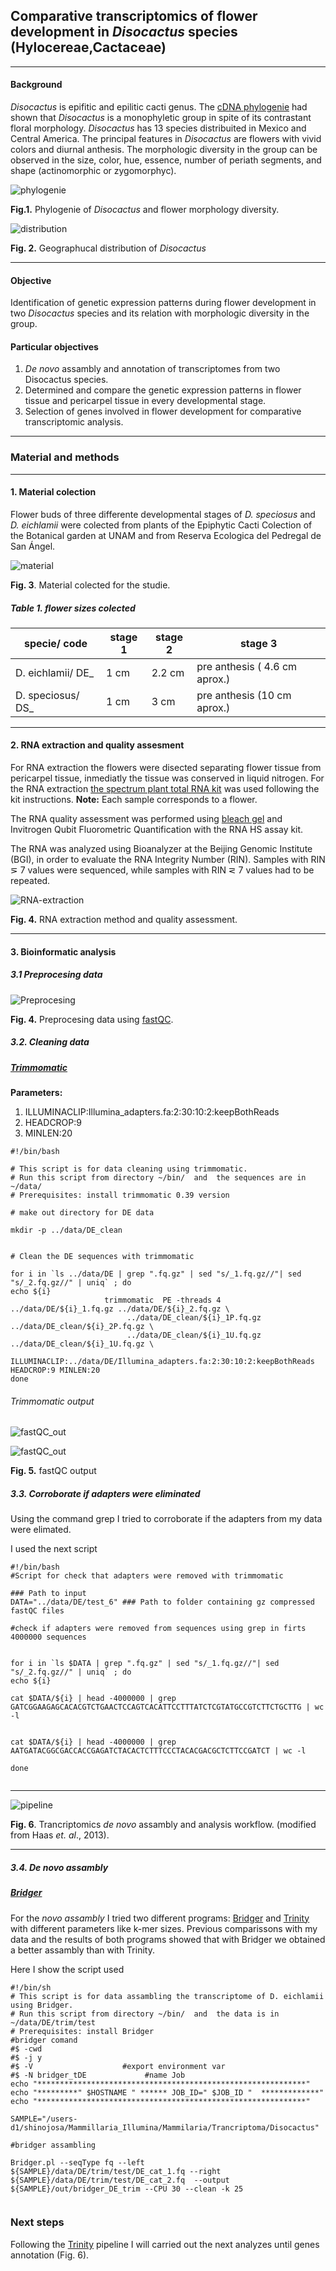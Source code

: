 ## Comparative transcriptomics of flower development in *Disocactus* species (Hylocereae,Cactaceae)

---

#### Background

*Disocactus* is epifitic and epilitic cacti genus.
The [cDNA phylogenie](https://bioone.org/journals/willdenowia/volume-46/issue-1/wi.46.46112/Molecular-phylogeny-and-taxonomy-of-the-genus-iDisocactus-i-iCactaceae/10.3372/wi.46.46112.full) had shown that *Disocactus* is a monophyletic group in spite of its contrastant floral morphology. *Disocactus* has 13 species distribuited in Mexico and Central America. The principal features in *Disocactus* are flowers with vivid colors and diurnal anthesis. The morphologic diversity in the group can be observed in the size, color, hue, essence, number of periath segments, and shape (actinomorphic or zygomorphyc).

![phylogenie](phylogenie_morpho.jpg)


**Fig.1.** Phylogenie of *Disocactus* and flower morphology diversity.

![distribution](distribution.jpg)


**Fig. 2.** Geographucal distribution of *Disocactus*


---



#### Objective

Identification of genetic expression patterns during flower development in two *Disocactus* species   and its relation with morphologic diversity in the group.

#### Particular objectives


1. *De novo* assambly and annotation of transcriptomes from two Disocactus species.
2. Determined and compare the genetic expression patterns in flower tissue and pericarpel tissue in every developmental stage.
3. Selection of genes involved in flower development for comparative transcriptomic analysis.


---

### Material and methods

___


#### 1. Material colection

Flower buds of three differente developmental stages of *D. speciosus* and *D. eichlamii* were colected from plants of the Epiphytic Cacti Colection of the Botanical garden at UNAM and from Reserva Ecologica del Pedregal de San Ángel.

![material](material.jpg)

**Fig. 3**. Material colected for the studie.



##### Table 1. flower sizes colected




| specie/ code 	| stage 1 	| stage 2 	|           stage 3 	|
|-	|-	|-	|-	|
| D. eichlamii/ DE_ 	|   1 cm 	|   2.2 cm 	|  pre anthesis ( 4.6 cm aprox.) 	|
| D. speciosus/ DS_ 	|    1 cm 	|   3 cm 	| pre anthesis (10 cm aprox.) 	|

---

#### 2. RNA extraction and quality assesment


For RNA extraction the flowers were disected separating flower tissue from pericarpel tissue, inmediatly the tissue was conserved in liquid nitrogen. For the RNA extraction [the spectrum plant total RNA kit](https://www.sigmaaldrich.com/catalog/product/SIGMA/STRN50?lang=es&region=MX) was used following the kit instructions. **Note:** Each sample corresponds to a flower.

The RNA quality assessment was performed using [bleach gel](https://www.ncbi.nlm.nih.gov/pmc/articles/PMC3699176/) and Invitrogen Qubit Fluorometric Quantification with the RNA HS assay kit.

The RNA was analyzed using Bioanalyzer at the Beijing Genomic Institute (BGI), in order to evaluate the RNA Integrity Number (RIN). Samples with RIN ⋝ 7 values were sequenced, while samples with RIN ⋜ 7 values had to be repeated.


![RNA-extraction](rna_extraction.jpg)

**Fig. 4.** RNA extraction method and quality assessment.





---

#### 3. Bioinformatic analysis

##### 3.1 Preprocesing data

![Preprocesing](preprocessing.jpg)


**Fig. 4.** Preprocesing data using [fastQC](https://www.bioinformatics.babraham.ac.uk/projects/fastqc/).

##### 3.2. Cleaning data

##### [Trimmomatic](http://www.usadellab.org/cms/?page=trimmomatic)

**Parameters:**
1. ILLUMINACLIP:Illumina_adapters.fa:2:30:10:2:keepBothReads
2. HEADCROP:9
3. MINLEN:20

```
#!/bin/bash

# This script is for data cleaning using trimmomatic.
# Run this script from directory ~/bin/  and  the sequences are in ~/data/
# Prerequisites: install trimmomatic 0.39 version

# make out directory for DE data

mkdir -p ../data/DE_clean


# Clean the DE sequences with trimmomatic

for i in `ls ../data/DE | grep ".fq.gz" | sed "s/_1.fq.gz//"| sed "s/_2.fq.gz//" | uniq` ; do
echo ${i}
                     trimmomatic  PE -threads 4 ../data/DE/${i}_1.fq.gz ../data/DE/${i}_2.fq.gz \
                          ../data/DE_clean/${i}_1P.fq.gz  ../data/DE_clean/${i}_2P.fq.gz \
                          ../data/DE_clean/${i}_1U.fq.gz  ../data/DE_clean/${i}_1U.fq.gz \
                          ILLUMINACLIP:../data/DE/Illumina_adapters.fa:2:30:10:2:keepBothReads HEADCROP:9 MINLEN:20
done

```




###### Trimmomatic output

![fastQC_out](fastq_out.jpg)

![fastQC_out](fastq_out1.jpg)

**Fig. 5.** fastQC output


##### 3.3. Corroborate if adapters were eliminated

Using the command grep I tried to corroborate if the adapters from my data were elimated.

I used the next script


````
#!/bin/bash
#Script for check that adapters were removed with trimmomatic

### Path to input
DATA="../data/DE/test_6" ### Path to folder containing gz compressed fastQC files

#check if adapters were removed from sequences using grep in firts 4000000 sequences


for i in `ls $DATA | grep ".fq.gz" | sed "s/_1.fq.gz//"| sed "s/_2.fq.gz//" | uniq` ; do
echo ${i}

cat $DATA/${i} | head -4000000 | grep GATCGGAAGAGCACACGTCTGAACTCCAGTCACATTCCTTTATCTCGTATGCCGTCTTCTGCTTG | wc -l


cat $DATA/${i} | head -4000000 | grep AATGATACGGCGACCACCGAGATCTACACTCTTTCCCTACACGACGCTCTTCCGATCT | wc -l

done


````

---

![pipeline](bioinformatics_methodology.jpg)

**Fig. 6**. Trancriptomics *de novo* assambly and analysis workflow. (modified from Haas *et. al*., 2013).

---


##### 3.4. *De novo* assambly



##### [Bridger](https://genomebiology.biomedcentral.com/articles/10.1186/s13059-015-0596-2)

For the *novo assambly* I tried two different programs: [Bridger](https://genomebiology.biomedcentral.com/articles/10.1186/s13059-015-0596-2) and [Trinity](https://github.com/trinityrnaseq/trinityrnaseq/wiki) with different parameters like k-mer sizes. Previous comparissons with my data and the results of both programs showed that with Bridger we obtained a better assambly than with Trinity.

Here I show the script used

````
#!/bin/sh
# This script is for data assambling the transcriptome of D. eichlamii using Bridger.
# Run this script from directory ~/bin/  and  the data is in ~/data/DE/trim/test
# Prerequisites: install Bridger
#bridger comand
#$ -cwd
#$ -j y
#$ -V                    #export environment var
#$ -N bridger_tDE             #name Job
echo "************************************************************"
echo "*********" $HOSTNAME " ****** JOB_ID=" $JOB_ID "  *************"
echo "************************************************************"

SAMPLE="/users-d1/shinojosa/Mammillaria_Illumina/Mammilaria/Trancriptoma/Disocactus"

#bridger assambling

Bridger.pl --seqType fq --left  ${SAMPLE}/data/DE/trim/test/DE_cat_1.fq --right ${SAMPLE}/data/DE/trim/test/DE_cat_2.fq  --output ${SAMPLE}/out/bridger_DE_trim --CPU 30 --clean -k 25


````

### Next steps

Following the [Trinity](https://github.com/trinityrnaseq/trinityrnaseq/wiki) pipeline I will carried out the next analyzes until genes annotation (Fig. 6).
